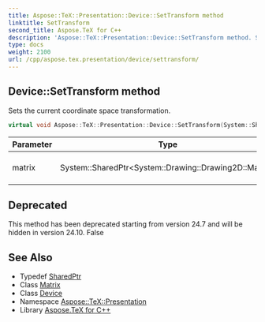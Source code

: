 ```yaml
---
title: Aspose::TeX::Presentation::Device::SetTransform method
linktitle: SetTransform
second_title: Aspose.TeX for C++
description: 'Aspose::TeX::Presentation::Device::SetTransform method. Sets the current coordinate space transformation in C++.'
type: docs
weight: 2100
url: /cpp/aspose.tex.presentation/device/settransform/
---
```

## Device::SetTransform method


Sets the current coordinate space transformation.

```cpp
virtual void Aspose::TeX::Presentation::Device::SetTransform(System::SharedPtr<System::Drawing::Drawing2D::Matrix> matrix)=0
```


| Parameter | Type | Description |
| --- | --- | --- |
| matrix | System::SharedPtr\<System::Drawing::Drawing2D::Matrix\> | A transformation matrix. |

## Deprecated
This method has been deprecated starting from version 24.7 and will be hidden in version 24.10. False 

## See Also

* Typedef [SharedPtr](../../../system/sharedptr/)
* Class [Matrix](../../../system.drawing.drawing2d/matrix/)
* Class [Device](../)
* Namespace [Aspose::TeX::Presentation](../../)
* Library [Aspose.TeX for C++](../../../)
